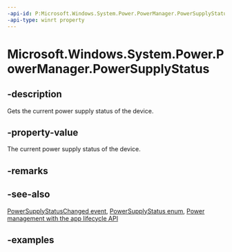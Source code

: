 ```yaml
---
-api-id: P:Microsoft.Windows.System.Power.PowerManager.PowerSupplyStatus
-api-type: winrt property
---
```


# Microsoft.Windows.System.Power.PowerManager.PowerSupplyStatus

<!--
public static Microsoft.Windows.System.Power.PowerSupplyStatus PowerSupplyStatus { get; }
-->


## -description

Gets the current power supply status of the device.

## -property-value

The current power supply status of the device.

## -remarks

## -see-also

[PowerSupplyStatusChanged event](powermanager_powersupplystatuschanged.md), [PowerSupplyStatus enum](powersupplystatus.md), [Power management with the app lifecycle API](/windows/apps/windows-app-sdk/applifecycle/applifecycle-power)

## -examples


